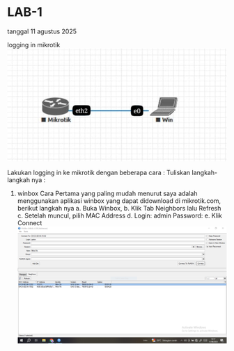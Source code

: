 # LAB-1 
tanggal 11 agustus 2025

logging in mikrotik 
![topologi](topologi1.jpeg)

Lakukan logging in ke mikrotik dengan beberapa cara :
Tuliskan langkah-langkah nya :
1. winbox
   Cara Pertama yang paling mudah menurut saya adalah menggunakan aplikasi winbox yang
dapat didownload di mikrotik.com, berikut langkah nya
a. Buka Winbox,
b. Klik Tab Neighbors lalu Refresh
c. Setelah muncul, pilih MAC Address
d. Login: admin
Password:
e. Klik Connect
![topologi](scwinbox.PNG)
